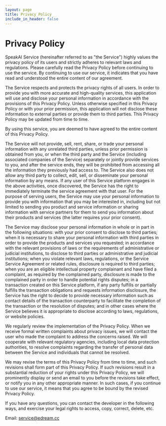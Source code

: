 ```yaml
---
layout: page
title: Privacy Policy
include_in_header: false
---
```


# Privacy Policy

SpeakAI Service (hereinafter referred to as "the Service") highly values the privacy policy of its users and strictly adheres to relevant laws and regulations. Please carefully read the Privacy Policy before continuing to use the service. By continuing to use our service, it indicates that you have read and understood the entire content of our agreement.

The Service respects and protects the privacy rights of all users. In order to provide you with more accurate and high-quality services, this application will use and disclose your personal information in accordance with the provisions of this Privacy Policy. Unless otherwise specified in this Privacy Policy or with your prior permission, this application will not disclose these information to external parties or provide them to third parties. This Privacy Policy may be updated from time to time.

By using this service, you are deemed to have agreed to the entire content of this Privacy Policy.

The Service will not provide, sell, rent, share, or trade your personal information with any unrelated third parties, unless prior permission is obtained from you, or when the third party and the Service (including associated companies of the Service) separately or jointly provide services to you, and after the service ends, they will be prohibited from accessing all the information they previously had access to. The Service also does not allow any third party to collect, edit, sell, or disseminate your personal information by any means. If any user of this Service platform engages in the above activities, once discovered, the Service has the right to immediately terminate the service agreement with that user. For the purpose of serving users, the Service may use your personal information to provide you with information that you may be interested in, including but not limited to sending you product and service information or sharing information with service partners for them to send you information about their products and services (the latter requires your prior consent).

The Service may disclose your personal information in whole or in part in the following situations: with your prior consent to disclose to third parties; when it is necessary to share your personal information with third parties in order to provide the products and services you requested; in accordance with the relevant provisions of laws or the requirements of administrative or judicial institutions, to disclose to third parties or administrative and judicial institutions; when you violate relevant laws, regulations, or the Service Service Agreement or related rules, disclosure is required to third parties; when you are an eligible intellectual property complainant and have filed a complaint, as required by the complained party, disclosure is made to the complained party in order to handle potential rights disputes; in a transaction created on this Service platform, if any party fulfills or partially fulfills the transaction obligations and requests information disclosure, the Service has the right to decide to provide necessary information such as contact details of the transaction counterparty to facilitate the completion of the transaction or the resolution of disputes; and in other cases where the Service believes it is appropriate to disclose according to laws, regulations, or website policies.

We regularly review the implementation of the Privacy Policy. When we receive formal written complaints about privacy issues, we will contact the user who made the complaint to address the concerns raised. We will cooperate with relevant regulatory agencies, including local data protection authorities, to resolve complaints regarding the transfer of personal data between the Service and individuals that cannot be resolved.

We may revise the terms of this Privacy Policy from time to time, and such revisions shall form part of this Privacy Policy. If such revisions result in a substantial reduction of your rights under this Privacy Policy, we will prominently display or send an email to you before the revisions take effect, or notify you in any other appropriate manner. In such cases, if you continue to use our service, it means that you agree to be bound by the revised Privacy Policy.

If you have any questions, you can contact the developer in the following ways, and exercise your legal rights to access, copy, correct, delete, etc.

Email: service@edream.cc
